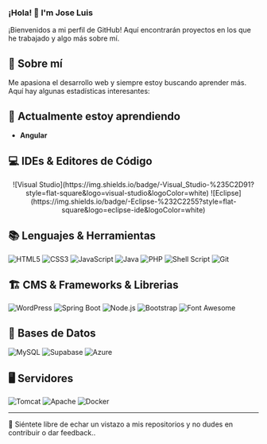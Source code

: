 
<!--
**jolujuan/jolujuan** is a ✨ _special_ ✨ repository because its `README.md` (this file) appears on your GitHub profile.

Here are some ideas to get you started:

- 🔭 I’m currently working on ...
- 🌱 I’m currently learning ...
- 👯 I’m looking to collaborate on ...
- 🤔 I’m looking for help with ...
- 💬 Ask me about ...
- 📫 How to reach me: ...
- 😄 Pronouns: ...
- ⚡ Fun fact: ...
-->

### ¡Hola! 👋 I'm Jose Luis

¡Bienvenidos a mi perfil de GitHub! Aquí encontrarán proyectos en los que he trabajado y algo más sobre mí.

## 🚀 Sobre mí
Me apasiona el desarrollo web y siempre estoy buscando aprender más. Aquí hay algunas estadísticas interesantes:

## 🌱 Actualmente estoy aprendiendo
- **Angular**

## 💻 IDEs & Editores de Código
<p align="center">
![Visual Studio](https://img.shields.io/badge/-Visual_Studio-%235C2D91?style=flat-square&logo=visual-studio&logoColor=white) ![Eclipse](https://img.shields.io/badge/-Eclipse-%232C2255?style=flat-square&logo=eclipse-ide&logoColor=white)
</p>

## 📚 Lenguajes & Herramientas
![HTML5](https://img.shields.io/badge/-HTML5-%23E34F26?style=flat-square&logo=html5&logoColor=white) ![CSS3](https://img.shields.io/badge/-CSS3-%231572B6?style=flat-square&logo=css3) ![JavaScript](https://img.shields.io/badge/-JavaScript-%23F7DF1E?style=flat-square&logo=javascript&logoColor=black) ![Java](https://img.shields.io/badge/-Java-%23007396?style=flat-square&logo=java) ![PHP](https://img.shields.io/badge/-PHP-%23777BB4?style=flat-square&logo=php) ![Shell Script](https://img.shields.io/badge/-Shell_Script-%2391A3B0?style=flat-square&logo=gnu-bash&logoColor=white) ![Git](https://img.shields.io/badge/-Git-%23F05032?style=flat-square&logo=git&logoColor=white)

## 🏗️ CMS & Frameworks & Librerias
![WordPress](https://img.shields.io/badge/-WordPress-%2321759B?style=flat-square&logo=wordpress&logoColor=white) ![Spring Boot](https://img.shields.io/badge/-Spring_Boot-%236DB33F?style=flat-square&logo=spring-boot) ![Node.js](https://img.shields.io/badge/-Node.js-%23339933?style=flat-square&logo=node.js&logoColor=white) ![Bootstrap](https://img.shields.io/badge/-Bootstrap-%237952B3?style=flat-square&logo=bootstrap&logoColor=white) ![Font Awesome](https://img.shields.io/badge/-Font_Awesome-%23339AF0?style=flat-square&logo=font-awesome&logoColor=white)


## 💾 Bases de Datos
![MySQL](https://img.shields.io/badge/-MySQL-%234479A1?style=flat-square&logo=mysql&logoColor=white) ![Supabase](https://img.shields.io/badge/-Supabase-%2330AEF9?style=flat-square&logo=supabase&logoColor=white) ![Azure](https://img.shields.io/badge/-Azure-%230072C6?style=flat-square&logo=microsoftazure&logoColor=white)

## 🖥️ Servidores
![Tomcat](https://img.shields.io/badge/-Tomcat-%23F8DC75?style=flat-square&logo=apache-tomcat&logoColor=black) ![Apache](https://img.shields.io/badge/-Apache-%23D22128?style=flat-square&logo=apache&logoColor=white) ![Docker](https://img.shields.io/badge/-Docker-%232496ED?style=flat-square&logo=docker&logoColor=white)

---

👀 Siéntete libre de echar un vistazo a mis repositorios y no dudes en contribuir o dar feedback.. <!-- y conectarte conmigo en [LinkedIn](https://www.linkedin.com/in/[TuPerfilDeLinkedIn]). -->

